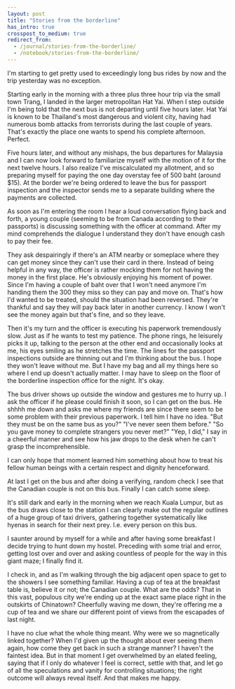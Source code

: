 ```yaml
---
layout: post
title: "Stories from the borderline"
has_intro: true
crosspost_to_medium: true
redirect_from:
  - /journal/stories-from-the-borderline/
  - /notebook/stories-from-the-borderline/
---
```


I'm starting to get pretty used to exceedingly long bus rides by now and the trip yesterday was no exception.

Starting early in the morning with a three plus three hour trip via the small town Trang, I landed in the larger metropolitan Hat Yai. When I step outside I'm being told that the next bus is not departing until five hours later. Hat Yai is known to be Thailand's most dangerous and violent city, having had numerous bomb attacks from terrorists during the last couple of years. That's exactly the place one wants to spend his complete afternoon. Perfect.

Five hours later, and without any mishaps, the bus departures for Malaysia and I can now look forward to familiarize myself with the motion of it for the next twelve hours. I also realize I've miscalculated my allotment, and so preparing myself for paying the one day overstay fee of 500 baht (around $15). At the border we're being ordered to leave the bus for passport inspection and the inspector sends me to a separate building where the payments are collected.

As soon as I'm entering the room I hear a loud conversation flying back and forth, a young couple (seeming to be from Canada according to their passports) is discussing something with the officer at command. After my mind comprehends the dialogue I understand they don't have enough cash to pay their fee.

They ask despairingly if there's an ATM nearby or someplace where they can get money since they can't use their card in there. Instead of being helpful in any way, the officer is rather mocking them for not having the money in the first place. He's obviously enjoying his moment of power. Since I'm having a couple of baht over that I won't need anymore I'm handing them the 300 they miss so they can pay and move on. That's how I'd wanted to be treated, should the situation had been reversed. They're thankful and say they will pay back later in another currency. I know I won't see the money again but that's fine, and so they leave.

Then it's my turn and the officer is executing his paperwork tremendously slow. Just as if he wants to test my patience. The phone rings, he leisurely picks it up, talking to the person at the other end and occasionally looks at me, his eyes smiling as he stretches the time. The lines for the passport inspections outside are thinning out and I'm thinking about the bus. I hope they won't leave without me. But I have my bag and all my things here so where I end up doesn't actually matter. I may have to sleep on the floor of the borderline inspection office for the night. It's okay.

The bus driver shows up outside the window and gestures me to hurry up. I ask the officer if he please could finish it soon, so I can get on the bus. He shhhh me down and asks me where my friends are since there seem to be some problem with their previous paperwork. I tell him I have no idea. "But they must be on the same bus as you?" "I've never seen them before." "So you gave money to complete strangers you never met?" "Yep, I did," I say in a cheerful manner and see how his jaw drops to the desk when he can't grasp the incomprehensible.

I can only hope that moment learned him something about how to treat his fellow human beings with a certain respect and dignity henceforward.

At last I get on the bus and after doing a verifying, random check I see that the Canadian couple is not on this bus. Finally I can catch some sleep.

It's still dark and early in the morning when we reach Kuala Lumpur, but as the bus draws close to the station I can clearly make out the regular outlines of a huge group of taxi drivers, gathering together systematically like hyenas in search for their next prey. I.e. every person on this bus.

I saunter around by myself for a while and after having some breakfast I decide trying to hunt down my hostel. Preceding with some trial and error, getting lost over and over and asking countless of people for the way in this giant maze; I finally find it.

I check in, and as I'm walking through the big adjacent open space to get to the showers I see something familiar. Having a cup of tea at the breakfast table is, believe it or not; the Canadian couple. What are the odds? That in this vast, populous city we're ending up at the exact same place right in the outskirts of Chinatown? Cheerfully waving me down, they're offering me a cup of tea and we share our different point of views from the escapades of last night.

I have no clue what the whole thing meant. Why were we so magnetically linked together? When I'd given up the thought about ever seeing them again, how come they get back in such a strange manner? I haven't the faintest idea. But in that moment I get overwhelmed by an elated feeling, saying that if I only do whatever I feel is correct, settle with that, and let go of all the speculations and vanity for controlling situations; the right outcome will always reveal itself. And that makes me happy.

